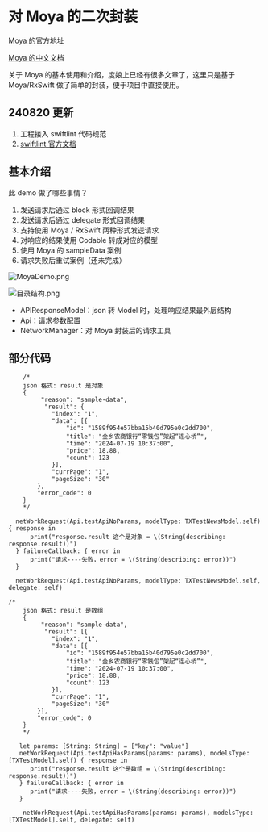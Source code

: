 # 对 Moya 的二次封装

[Moya 的官方地址](https://github.com/Moya/Moya)

[Moya 的中文文档](https://github.com/Moya/Moya/tree/master/docs_CN)

关于 Moya 的基本使用和介绍，度娘上已经有很多文章了，这里只是基于 Moya/RxSwift 做了简单的封装，便于项目中直接使用。

## 240820 更新

1. 工程接入 swiftlint 代码规范
2. [swiftlint 官方文档](https://github.com/realm/SwiftLint)

## 基本介绍

此 demo 做了哪些事情？

1. 发送请求后通过 block 形式回调结果
2. 发送请求后通过 delegate 形式回调结果
3. 支持使用 Moya / RxSwift 两种形式发送请求
4. 对响应的结果使用 Codable 转成对应的模型
5. 使用 Moya 的 sampleData 案例
6. 请求失败后重试案例（还未完成）

![MoyaDemo.png](https://upload-images.jianshu.io/upload_images/674752-68b6191828500cca.png)

![目录结构.png](https://upload-images.jianshu.io/upload_images/674752-4217cd8a9f96b45d.png)

- APIResponseModel：json 转 Model 时，处理响应结果最外层结构
- Api：请求参数配置
- NetworkManager：对 Moya 封装后的请求工具

## 部分代码

```
    /*
    json 格式: result 是对象
    {
         "reason": "sample-data",
          "result": {
            "index": "1",
            "data": [{
                "id": "1589f954e57bba15b40d795e0c2dd700",
                "title": "金乡农商银行“零钱包”架起“连心桥”",
                "time": "2024-07-19 10:37:00",
                "price": 18.88,
                "count": 123
            }],
            "currPage": "1",
            "pageSize": "30"
        },
        "error_code": 0
    }
    */

  netWorkRequest(Api.testApiNoParams, modelType: TXTestNewsModel.self) { response in
      print("response.result 这个是对象 = \(String(describing: response.result))")
  } failureCallback: { error in
      print("请求----失败，error = \(String(describing: error))")
  }

  netWorkRequest(Api.testApiNoParams, modelType: TXTestNewsModel.self, delegate: self)
```

```
/*
    json 格式: result 是数组
    {
         "reason": "sample-data",
          "result": [{
            "index": "1",
            "data": [{
                "id": "1589f954e57bba15b40d795e0c2dd700",
                "title": "金乡农商银行“零钱包”架起“连心桥”",
                "time": "2024-07-19 10:37:00",
                "price": 18.88,
                "count": 123
            }],
            "currPage": "1",
            "pageSize": "30"
        }],
        "error_code": 0
    }
    */

   let params: [String: String] = ["key": "value"]
   netWorkRequest(Api.testApiHasParams(params: params), modelsType: [TXTestModel].self) { response in
      print("response.result 这个是数组 = \(String(describing: response.result))")
   } failureCallback: { error in
      print("请求----失败，error = \(String(describing: error))")
   }

    netWorkRequest(Api.testApiHasParams(params: params), modelsType: [TXTestModel].self, delegate: self)
```
